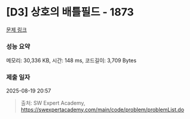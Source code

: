 # [D3] 상호의 배틀필드 - 1873 

[문제 링크](https://swexpertacademy.com/main/code/problem/problemDetail.do?contestProbId=AV5LyE7KD2ADFAXc) 

### 성능 요약

메모리: 30,336 KB, 시간: 148 ms, 코드길이: 3,709 Bytes

### 제출 일자

2025-08-19 20:57



> 출처: SW Expert Academy, https://swexpertacademy.com/main/code/problem/problemList.do